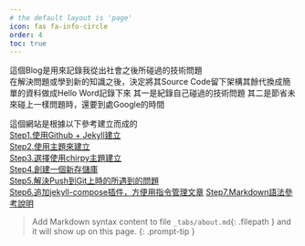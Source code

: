 ```yaml
---
# the default layout is 'page'
icon: fas fa-info-circle
order: 4
toc: true
---  
```

這個Blog是用來記錄我從出社會之後所碰過的技術問題  
在解決問題或學到新的知識之後，決定將其Source Code留下架構其餘代換成簡單的資料做成Hello Word記錄下來
其一是紀錄自己碰過的技術問題
其二是節省未來碰上一樣問題時，還要到處Google的時間  



這個網站是根據以下參考建立而成的  
[Step1.使用Github + Jekyll建立 ](https://ithelp.ithome.com.tw/articles/10198964)  
[Step2.使用主題來建立 ](https://hackmd.io/@CynthiaChuang/Setting-Up-a-GitHub-Pages-Site-with-Jekyll#1-%E6%8C%91%E9%81%B8%E4%B8%BB%E9%A1%8C)  
[Step3.選擇使用chirpy主題建立](https://chirpy.cotes.page/posts/getting-started/#option-1-using-the-chirpy-starter)  
[Step4.創建一個新存儲庫](https://github.com/cotes2020/jekyll-theme-chirpy)  
[Step5.解決Push到Git上時的所遇到的問題](https://github.com/cotes2020/jekyll-theme-chirpy/issues/628)  
[Step6.追加jekyll-compose插件，方便用指令管理文章](https://github.com/jekyll/jekyll-compose)
[Step7.Markdown語法參考說明](https://ithelp.ithome.com.tw/markdown)


> Add Markdown syntax content to file `_tabs/about.md`{: .filepath } and it will show up on this page.
{: .prompt-tip }

